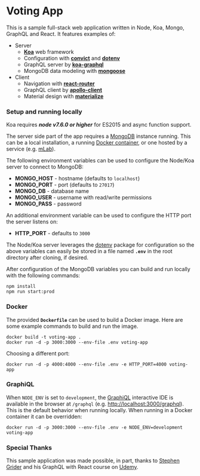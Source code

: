 # Voting App

This is a sample full-stack web application written in Node, Koa, Mongo, GraphQL and React. It features examples of:
- Server
  - **[Koa](http://koajs.com/)** web framework
  - Configuration with **[convict](https://github.com/mozilla/node-convict)** and **[dotenv](https://github.com/motdotla/dotenv)**
  - GraphQL server by **[koa-graphql](https://github.com/chentsulin/koa-graphql)**
  - MongoDB data modeling with **[mongoose](http://mongoosejs.com/)** 
- Client
  - Navigation with **[react-router](https://github.com/ReactTraining/react-router)**
  - GraphQL client by **[apollo-client](https://www.apollographql.com/docs/react/)**
  - Material design with **[materialize](http://next.materializecss.com/getting-started.html)**

### Setup and running locally

Koa requires _**node v7.6.0 or higher**_ for ES2015 and async function support.

The server side part of the app requires a [MongoDB](https://www.mongodb.com/) instance running.  This can be a local installation,
a running [Docker container](https://hub.docker.com/_/mongo/),
or one hosted by a service (e.g. [mLab](https://mlab.com/)).

The following environment variables can be used to configure the Node/Koa server to connect to MongoDB:
- **MONGO_HOST** - hostname (defaults to `localhost`)
- **MONGO_PORT** - port (defaults to `27017`)
- **MONGO_DB** - database name
- **MONGO_USER** - username with read/write permissions
- **MONGO_PASS** - password

An additional environment variable can be used to configure the HTTP port the server listens on:
- **HTTP_PORT** - defaults to `3000`

The Node/Koa server leverages the [dotenv](https://www.npmjs.com/package/dotenv) package for configuration so the above
variables can easily be stored in a file named **`.env`** in the root directory after cloning, if desired.

After configuration of the MongoDB variables you can build and run locally with the following commands:
```
npm install
npm run start:prod
```

### Docker

The provided **`Dockerfile`** can be used to build a Docker image.  Here are some example commands to build and run the image.
```
docker build -t voting-app .
docker run -d -p 3000:3000 --env-file .env voting-app
```

Choosing a different port:
```
docker run -d -p 4000:4000 --env-file .env -e HTTP_PORT=4000 voting-app
```

### GraphiQL

When `NODE_ENV` is set to `development`, the [GraphiQL](https://github.com/graphql/graphiql) interactive IDE is available in the browser at `/graphql`
(e.g. [http://localhost:3000/graphql](http://localhost:3000/graphql)).  This is the default behavior when running locally.
When running in a Docker container it can be overridden:
```
docker run -d -p 3000:3000 --env-file .env -e NODE_ENV=development voting-app
```

### Special Thanks

This sample application was made possible, in part, thanks to [Stephen Grider](https://github.com/StephenGrider)
and his GraphQL with React course on [Udemy](https://www.udemy.com/graphql-with-react-course/).